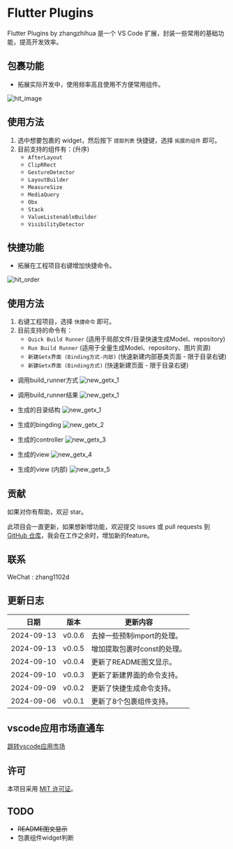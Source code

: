 # Flutter Plugins

Flutter Plugins by zhangzhihua 是一个 VS Code 扩展，封装一些常用的基础功能，提高开发效率。

## 包裹功能

- 拓展实际开发中，使用频率高且使用不方便常用组件。

![hit_image](https://m.qpic.cn/psc?/V51FA3BJ32r9zS4Pz0IS028JeT229j0A/TmEUgtj9EK6.7V8ajmQrEJgUY9CkCuzICNYVn05iYHAejHuWhwz4G6JPwvXLO0EoLcfdJ2KJppMv9S4xbYVDwmr28An.wEy.A9lcpWsc*QE!/b&bo=dgHPAQAAAAADF4s!&rf=viewer_4)
## 使用方法

1. 选中想要包裹的 widget，然后按下 `提取列表` 快捷键，选择 `拓展的组件` 即可。
2. 目前支持的组件有：(升序)
    - `AfterLayout`
    - `ClipRRect`
    - `GestureDetector`
    - `LayoutBuilder`
    - `MeasureSize`
    - `MediaQuery`
    - `Obx`
    - `Stack`
    - `ValueListenableBuilder`
    - `VisibilityDetector`

## 快捷功能

- 拓展在工程项目右键增加快捷命令。

![hit_order](https://m.qpic.cn/psc?/V51FA3BJ32r9zS4Pz0IS028JeT229j0A/TmEUgtj9EK6.7V8ajmQrEJgUY9CkCuzICNYVn05iYHD.lhmdZiS80y7mzMAOg.lVmbf2uId5Ey3viPG*EaocOCQL7l6BowiM25fmSJR67lM!/b&bo=JQKRAAAAAAADF4Q!&rf=viewer_4)


## 使用方法

1. 右键工程项目，选择 `快捷命令` 即可。
2. 目前支持的命令有：
    - `Quick Build Runner` (适用于局部文件/目录快速生成Model、repository) 
    - `Run Build Runner` (适用于全量生成Model、repository、图片资源)
    - `新建Getx界面 (Binding方式-内部)` (快速新建内部基类页面 - 限于目录右键)
    - `新建Getx界面 (Binding方式)` (快速新建页面 - 限于目录右键)

- 调用build_runner方式
![new_getx_1](https://m.qpic.cn/psc?/V51FA3BJ32r9zS4Pz0IS028JeT229j0A/TmEUgtj9EK6.7V8ajmQrEJgUY9CkCuzICNYVn05iYHBszHAYqex*nghI79thS4*7Wz0vvnYBMVLC2Fy.yUeNH67q5I79ykt9SE8wjxKqEXI!/b&bo=8AKsAQAAAAADB30!&rf=viewer_4)

- 调用build_runner结果
![new_getx_1](https://m.qpic.cn/psc?/V51FA3BJ32r9zS4Pz0IS028JeT229j0A/TmEUgtj9EK6.7V8ajmQrEJgUY9CkCuzICNYVn05iYHBj63.EAi1dnrF1UdWyXZhOCfW65iAUjb2EAjFsQkMkUZtH*w8ezTV8dPJAT4cB*6A!/b&bo=DAQ5AgAAAAADFwE!&rf=viewer_4)

- 生成的目录结构
![new_getx_1](https://m.qpic.cn/psc?/V51FA3BJ32r9zS4Pz0IS028JeT229j0A/TmEUgtj9EK6.7V8ajmQrEOnhRa1ObNeut5ljc0i0D.YgIRJvQk8K462OhcbBU1l1NlJMfHsERzSPaSXzXdHxf2TRjVPPrK7KdmrAouGiBJo!/b&bo=UwGyAAAAAAADF9I!&rf=viewer_4)

- 生成的bingding
![new_getx_2](https://m.qpic.cn/psc?/V51FA3BJ32r9zS4Pz0IS028JeT229j0A/TmEUgtj9EK6.7V8ajmQrEOnhRa1ObNeut5ljc0i0D.ah15XlEZAI4TK*GHHgYka10AekVf0.DT5GPM.okJGPJmXXMfWMod4DUl0GghOmKJE!/b&bo=6ALwAAAAAAADFyg!&rf=viewer_4)

- 生成的controller
![new_getx_3](https://m.qpic.cn/psc?/V51FA3BJ32r9zS4Pz0IS028JeT229j0A/TmEUgtj9EK6.7V8ajmQrEOnhRa1ObNeut5ljc0i0D.bbpi*YApI46yRqK66.*SDm*0Rwn6nI*eQ73q23AkRkEI2yy.sLyJQGBYiHsVfXzSI!/b&bo=8wG6AQAAAAADF3s!&rf=viewer_4)

- 生成的view
![new_getx_4](https://m.qpic.cn/psc?/V51FA3BJ32r9zS4Pz0IS028JeT229j0A/TmEUgtj9EK6.7V8ajmQrEOnhRa1ObNeut5ljc0i0D.Zbi*0gaHD9xWovrIiPIYnb1h8fnf.l4hESLLOMq18ie.ndFgg69QDT0GvN93L.fls!/b&bo=wwJRAwAAAAADJ5E!&rf=viewer_4)

- 生成的view (内部)
![new_getx_5](https://m.qpic.cn/psc?/V51FA3BJ32r9zS4Pz0IS028JeT229j0A/TmEUgtj9EK6.7V8ajmQrEGOD9DSw4C1bXrlrYUUuWfXvyGcOXSo8Lt4VtWBMSl4lIKJVYCcwITQ2YYX7qXpvHQZyJeIzWyrd4Ra*XDodj4Y!/b&bo=YwKaAQAAAAADB9g!&rf=viewer_4)

## 贡献

如果对你有帮助，欢迎 star。

此项目会一直更新，如果想新增功能，欢迎提交 issues 或 pull requests 到 [GitHub 仓库](https://github.com/ke112/vscode_plugins)，我会在工作之余时，增加新的feature。


## 联系
WeChat : zhang1102d

## 更新日志

| 日期       | 版本   | 更新内容                    |
| ---------- | ------ | --------------------------- |
| 2024-09-13 | v0.0.6 | 去掉一些预制import的处理。  |
| 2024-09-13 | v0.0.5 | 增加提取包裹时const的处理。 |
| 2024-09-10 | v0.0.4 | 更新了README图文显示。      |
| 2024-09-10 | v0.0.3 | 更新了新建界面的命令支持。  |
| 2024-09-09 | v0.0.2 | 更新了快捷生成命令支持。    |
| 2024-09-06 | v0.0.1 | 更新了8个包裹组件支持。     |

## vscode应用市场直通车
[跳转vscode应用市场](https://marketplace.visualstudio.com/items?itemName=zhangzhihua.flutter-plugins-zhangzhihua)


## 许可

本项目采用 [MIT 许可证](LICENSE)。

## TODO  </s>

- ~~README图文显示~~
- 包裹组件widget判断
